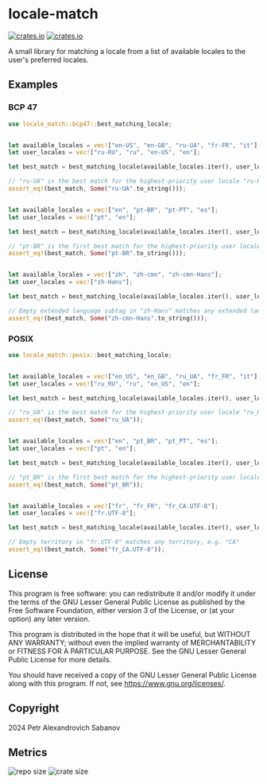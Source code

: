 # locale-match

[![crates.io](https://img.shields.io/crates/v/locale-match?style=for-the-badge&logo=rust)](https://crates.io/crates/locale-match)
[![crates.io](https://img.shields.io/docsrs/locale-match/latest?style=for-the-badge&logo=docs.rs
)](https://docs.rs/locale-match/latest/locale_match)

A small library for matching a locale from a list of available locales to the user's preferred locales.

## Examples

### BCP 47

```rust
use locale_match::bcp47::best_matching_locale;


let available_locales = vec!["en-US", "en-GB", "ru-UA", "fr-FR", "it"];
let user_locales = vec!["ru-RU", "ru", "en-US", "en"];

let best_match = best_matching_locale(available_locales.iter(), user_locales.iter());

// "ru-UA" is the best match for the highest-priority user locale "ru-RU"
assert_eq!(best_match, Some("ru-UA".to_string()));


let available_locales = vec!["en", "pt-BR", "pt-PT", "es"];
let user_locales = vec!["pt", "en"];

let best_match = best_matching_locale(available_locales.iter(), user_locales.iter());

// "pt-BR" is the first best match for the highest-priority user locale "pt"
assert_eq!(best_match, Some("pt-BR".to_string()));


let available_locales = vec!["zh", "zh-cmn", "zh-cmn-Hans"];
let user_locales = vec!["zh-Hans"];

let best_match = best_matching_locale(available_locales.iter(), user_locales.iter());

// Empty extended language subtag in "zh-Hans" matches any extended language, e.g. "cmn"
assert_eq!(best_match, Some("zh-cmn-Hans".to_string()));
```

### POSIX

```rust
use locale_match::posix::best_matching_locale;


let available_locales = vec!["en_US", "en_GB", "ru_UA", "fr_FR", "it"];
let user_locales = vec!["ru_RU", "ru", "en_US", "en"];

let best_match = best_matching_locale(available_locales.iter(), user_locales.iter());

// "ru_UA" is the best match for the highest-priority user locale "ru_RU"
assert_eq!(best_match, Some("ru_UA"));


let available_locales = vec!["en", "pt_BR", "pt_PT", "es"];
let user_locales = vec!["pt", "en"];

let best_match = best_matching_locale(available_locales.iter(), user_locales.iter());

// "pt_BR" is the first best match for the highest-priority user locale "pt"
assert_eq!(best_match, Some("pt_BR"));


let available_locales = vec!["fr", "fr_FR", "fr_CA.UTF-8"];
let user_locales = vec!["fr.UTF-8"];

let best_match = best_matching_locale(available_locales.iter(), user_locales.iter());

// Empty territory in "fr.UTF-8" matches any territory, e.g. "CA"
assert_eq!(best_match, Some("fr_CA.UTF-8"));
```

## License

This program is free software: you can redistribute it and/or modify
it under the terms of the GNU Lesser General Public License as published by
the Free Software Foundation, either version 3 of the License, or
(at your option) any later version.

This program is distributed in the hope that it will be useful,
but WITHOUT ANY WARRANTY; without even the implied warranty of
MERCHANTABILITY or FITNESS FOR A PARTICULAR PURPOSE.  See the
GNU Lesser General Public License for more details.

You should have received a copy of the GNU Lesser General Public License
along with this program.  If not, see <https://www.gnu.org/licenses/>.

## Copyright

2024 Petr Alexandrovich Sabanov

## Metrics

![repo size](https://img.shields.io/github/repo-size/pasabanov/locale-match?color=6e54bb)
![crate size](https://img.shields.io/crates/size/locale-match?label=crate%20size&color=orange)